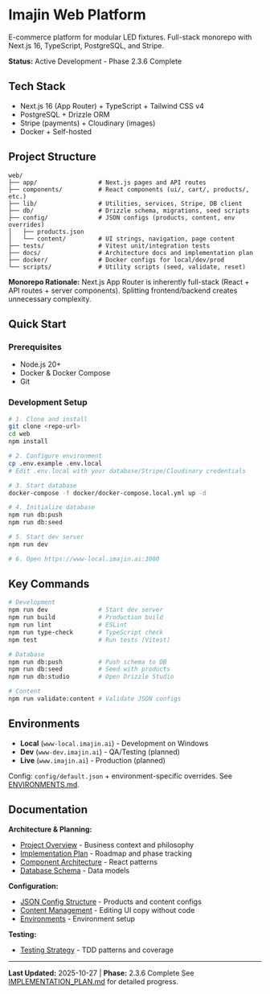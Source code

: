 # Imajin Web Platform

E-commerce platform for modular LED fixtures. Full-stack monorepo with Next.js 16, TypeScript, PostgreSQL, and Stripe.

**Status:** Active Development - Phase 2.3.6 Complete

## Tech Stack

- Next.js 16 (App Router) + TypeScript + Tailwind CSS v4
- PostgreSQL + Drizzle ORM
- Stripe (payments) + Cloudinary (images)
- Docker + Self-hosted

## Project Structure

```
web/
├── app/                 # Next.js pages and API routes
├── components/          # React components (ui/, cart/, products/, etc.)
├── lib/                 # Utilities, services, Stripe, DB client
├── db/                  # Drizzle schema, migrations, seed scripts
├── config/              # JSON configs (products, content, env overrides)
│   ├── products.json
│   └── content/         # UI strings, navigation, page content
├── tests/               # Vitest unit/integration tests
├── docs/                # Architecture docs and implementation plan
├── docker/              # Docker configs for local/dev/prod
└── scripts/             # Utility scripts (seed, validate, reset)
```

**Monorepo Rationale:** Next.js App Router is inherently full-stack (React + API routes + server components). Splitting frontend/backend creates unnecessary complexity.

## Quick Start

### Prerequisites

- Node.js 20+
- Docker & Docker Compose
- Git

### Development Setup

```bash
# 1. Clone and install
git clone <repo-url>
cd web
npm install

# 2. Configure environment
cp .env.example .env.local
# Edit .env.local with your database/Stripe/Cloudinary credentials

# 3. Start database
docker-compose -f docker/docker-compose.local.yml up -d

# 4. Initialize database
npm run db:push
npm run db:seed

# 5. Start dev server
npm run dev

# 6. Open https://www-local.imajin.ai:3000
```

## Key Commands

```bash
# Development
npm run dev              # Start dev server
npm run build            # Production build
npm run lint             # ESLint
npm run type-check       # TypeScript check
npm test                 # Run tests (Vitest)

# Database
npm run db:push          # Push schema to DB
npm run db:seed          # Seed with products
npm run db:studio        # Open Drizzle Studio

# Content
npm run validate:content # Validate JSON configs
```

## Environments

- **Local** (`www-local.imajin.ai`) - Development on Windows
- **Dev** (`www-dev.imajin.ai`) - QA/Testing (planned)
- **Live** (`www.imajin.ai`) - Production (planned)

Config: `config/default.json` + environment-specific overrides. See [ENVIRONMENTS.md](./docs/ENVIRONMENTS.md).

## Documentation

**Architecture & Planning:**
- [Project Overview](./docs/PROJECT_OVERVIEW.md) - Business context and philosophy
- [Implementation Plan](./docs/IMPLEMENTATION_PLAN.md) - Roadmap and phase tracking
- [Component Architecture](./docs/COMPONENT_ARCHITECTURE.md) - React patterns
- [Database Schema](./docs/DATABASE_SCHEMA.md) - Data models

**Configuration:**
- [JSON Config Structure](./docs/JSON_CONFIG_STRUCTURE.md) - Products and content configs
- [Content Management](./docs/CONTENT_MANAGEMENT.md) - Editing UI copy without code
- [Environments](./docs/ENVIRONMENTS.md) - Environment setup

**Testing:**
- [Testing Strategy](./docs/TESTING_STRATEGY.md) - TDD patterns and coverage

---

**Last Updated:** 2025-10-27 | **Phase:** 2.3.6 Complete
See [IMPLEMENTATION_PLAN.md](./docs/IMPLEMENTATION_PLAN.md) for detailed progress.
